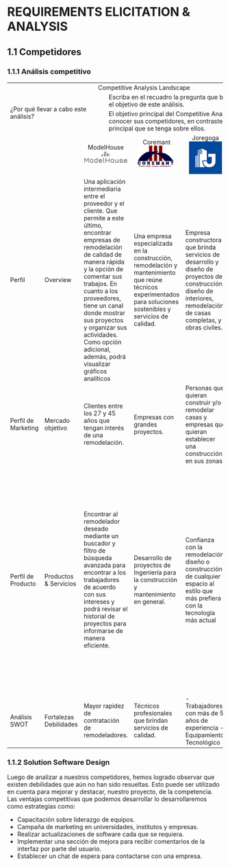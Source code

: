 # REQUIREMENTS ELICITATION & ANALYSIS

## 1.1 Competidores

### 1.1.1 Análisis competitivo

<table>
    <tr>
        <td colspan=8 align="center">Competitive Analysis Landscape</td>
    <tr>
    <tr >
        <td rowspan=2 colspan=4>¿Por qué llevar a cabo este análisis?</td>
        <td colspan=6>Escriba en el recuadro la pregunta que busca responder o el objetivo de este análisis.</td>
    </tr>
    <tr>
        <td colspan=6>El objetivo principal del Competitive Analysis Landscape es conocer sus competidores, en contraste con la idea principal que se tenga sobre ellos.</td>
    </tr>
    <tr>
        <td></td>
        <td></td>
        <td align="center" colspan=3>ModelHouse <img src="../images/ModelHouse.png"> </td>
        <td align="center">Coremant <img src="../images/Coremant.png"> </td>
        <td align="center">Joregoga <img src="../images/Joregoga.png"> </td>
        <td align="center">Construcción & Remodelación <img src="../images/Construcción.png"> </td>
    </tr>
    <tr>
        <td>Perfil</td>
        <td>Overview</td>
        <td colspan=3>Una aplicación intermediaria entre el proveedor y el cliente. Que permite a este último, encontrar empresas de remodelación de calidad de manera rápida y la opción de comentar sus trabajos. En cuanto a los proveedores, tiene un canal donde mostrar sus proyectos y organizar sus actividades. Como opción adicional, además, podrá visualizar gráficos analíticos</td>
        <td>Una empresa especializada en la construcción, remodelación y mantenimiento que reúne técnicos experimentados para soluciones sostenibles y servicios de calidad.</td>
        <td>Empresa constructora que brinda servicios de desarrollo y diseño de proyectos de construcción, diseño de interiores, remodelación de casas completas, y obras civiles.</td>
        <td>Empresa de diseño de proyectos que brinda servicios de diseño, anteproyecto e implementación.</td>
    </tr>
    <tr>
        <td>Perfil de Marketing</td>
        <td>Mercado objetivo</td>
        <td colspan=3>Clientes entre los 27 y 45 años que tengan interés de una remodelación.</td>
        <td>Empresas con grandes proyectos.</td>
        <td>Personas que quieran construir y/o remodelar casas y empresas que quieran establecer una construcción en sus zonas.</td>
        <td>Personas y compañías o empresas que quieran remodelar o realizar una construcción en su propiedad.</td>
    </tr>
    <tr>
        <td>Perfil de Producto</td>
        <td>Productos & Servicios</td>
        <td colspan=3>Encontrar al remodelador deseado mediante un buscador y filtro de búsqueda avanzada para encontrar a los trabajadores de acuerdo con sus intereses y podrá revisar el historial de proyectos para informarse de manera eficiente.</td>
        <td>Desarrollo de proyectos de Ingeniería para la construcción y mantenimiento en general.</td>
        <td>Confianza con la remodelación, diseño o construcción de cualquier espacio al estilo que más prefiera con la tecnología más actual</td>
        <td>Ofrece servicios de construcción, enchapes, pisos, vidriería, carpintería metálica, instalaciones eléctricas, trabajos con aire acondicionado, cámaras de seguridad, alarmas contra incendios, instalaciones sanitarias, carpintería de madera, sistema Drywall, señalética y planos de evacuación internet, mobiliarios realizados en melanina y trabajos de pintura y mantenimiento.</td>
    </tr>
    <tr>
        <td>Análisis SWOT</td>
        <td>Fortalezas Debilidades</td>
        <td colspan=3>Mayor rapidez de contratación de remodeladores.</td>
        <td>Técnicos profesionales que brindan servicios de calidad.</td>
        <td>- Trabajadores con más de 5 años de experiencia - Equipamiento Tecnológico</td>
        <td>- 32 años de experiencia en el mercado. - Materiales durables a largo plazo</td>
    </tr>
    
</table>

### 1.1.2 Solution Software Design

Luego de analizar a nuestros competidores, hemos logrado observar que existen debilidades que aún no han sido resueltas. Esto puede ser utilizado en cuenta para mejorar y destacar, nuestro proyecto, de la competencia. Las ventajas competitivas que podemos desarrollar lo desarrollaremos como estrategias como:

- Capacitación sobre liderazgo de equipos.
- Campaña de marketing en universidades, institutos y empresas.
- Realizar actualizaciones de software cada que se requiera.
- Implementar una sección de mejora para recibir comentarios de la interfaz por parte del usuario.
- Establecer un chat de espera para contactarse con una empresa.

